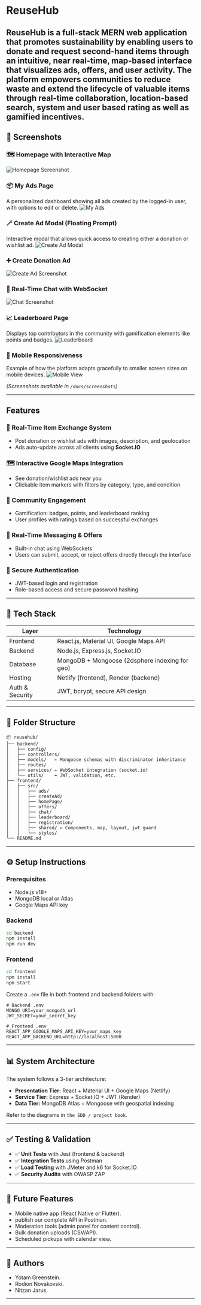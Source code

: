 # ReuseHub

ReuseHub is a full-stack MERN web application that promotes sustainability by enabling users to donate and request second-hand items through an intuitive, near real-time, map-based interface that visualizes ads, offers, and user activity. The platform empowers communities to reduce waste and extend the lifecycle of valuable items through real-time collaboration, location-based search, system and user based rating as well as gamified incentives.
---

## 📸 Screenshots

### 🗺️ Homepage with Interactive Map
![Homepage Screenshot](docs/screenshots/homePage.png)

### 📦 My Ads Page
A personalized dashboard showing all ads created by the logged-in user, with options to edit or delete.
![My Ads](docs/screenshots/myAdsPage.png)

### 🪄 Create Ad Modal (Floating Prompt)
Interactive modal that allows quick access to creating either a donation or wishlist ad.
![Create Ad Modal](docs/screenshots/createAdModal.png)

### ➕ Create Donation Ad
![Create Ad Screenshot](docs/screenshots/donationAdCreation.png)

### 💬 Real-Time Chat with WebSocket
![Chat Screenshot](docs/screenshots/Chat.png)

### 📈 Leaderboard Page
Displays top contributors in the community with gamification elements like points and badges.
![Leaderboard](docs/screenshots/leaderBoard.png)

### 📱 Mobile Responsiveness
Example of how the platform adapts gracefully to smaller screen sizes on mobile devices.
![Mobile View](docs/screenshots/mobileResponsivess.png)

*(Screenshots available in `/docs/screenshots`)*

---

##  Features

### 🔄 Real-Time Item Exchange System
- Post donation or wishlist ads with images, description, and geolocation
- Ads auto-update across all clients using **Socket.IO**

### 🗺️ Interactive Google Maps Integration
- See donation/wishlist ads near you
- Clickable item markers with filters by category, type, and condition

### 👥 Community Engagement
- Gamification: badges, points, and leaderboard ranking
- User profiles with ratings based on successful exchanges

### 💬 Real-Time Messaging & Offers
- Built-in chat using WebSockets
- Users can submit, accept, or reject offers directly through the interface

### 🔐 Secure Authentication
- JWT-based login and registration
- Role-based access and secure password hashing

---

## 🧱 Tech Stack

| Layer             | Technology                                        |
|------------------|---------------------------------------------------|
| Frontend         | React.js, Material UI, Google Maps API            |
| Backend          | Node.js, Express.js, Socket.IO                    |
| Database         | MongoDB + Mongoose (2dsphere indexing for geo)    |
| Hosting          | Netlify (frontend), Render (backend)              |
| Auth & Security  | JWT, bcrypt, secure API design                    |

---

## 📁 Folder Structure

```
📦 reusehub/
├── backend/
│   ├── config/
│   ├── controllers/
│   ├── models/   ← Mongoose schemas with discriminator inheritance
│   ├── routes/
│   ├── services/ ← WebSocket integration (socket.io)
│   └── utils/    ← JWT, validation, etc.
├── frontend/
│   ├── src/
│   │   ├── ads/
│   │   ├── createAd/
│   │   ├── homePage/
│   │   ├── offers/
│   │   ├── chat/
│   │   ├── leaderboard/
│   │   ├── registration/
│   │   ├── shared/ ← Components, map, layout, jwt guard
│   │   └── styles/
└── README.md
```

---

## ⚙️ Setup Instructions

### Prerequisites
- Node.js v18+
- MongoDB local or Atlas
- Google Maps API key

### Backend

```bash
cd backend
npm install
npm run dev
```

### Frontend

```bash
cd frontend
npm install
npm start
```

Create a `.env` file in both frontend and backend folders with:

```env
# Backend .env
MONGO_URI=your_mongodb_url
JWT_SECRET=your_secret_key

# Frontend .env
REACT_APP_GOOGLE_MAPS_API_KEY=your_maps_key
REACT_APP_BACKEND_URL=http://localhost:5000
```

---

## 📊 System Architecture

The system follows a 3-tier architecture:

- **Presentation Tier:** React + Material UI + Google Maps (Netlify)
- **Service Tier:** Express + Socket.IO + JWT (Render)
- **Data Tier:** MongoDB Atlas + Mongoose with geospatial indexing

Refer to the diagrams in `the SDD / project book`.

---

## ✅ Testing & Validation

- ✅ **Unit Tests** with Jest (frontend & backend)
- ✅ **Integration Tests** using Postman
- ✅ **Load Testing** with JMeter and k6 for Socket.IO
- ✅ **Security Audits** with OWASP ZAP

---

## 🧩 Future Features

- Mobile native app (React Native or Flutter).
- publish our complete API in Postman.
- Moderation tools (admin panel for content control).
- Bulk donation uploads (CSV/API).
- Scheduled pickups with calendar view.

---

## 👥 Authors

- Yotam Greenstein.
- Rodion Novakovski.
- Nitzan Jarus.
---
